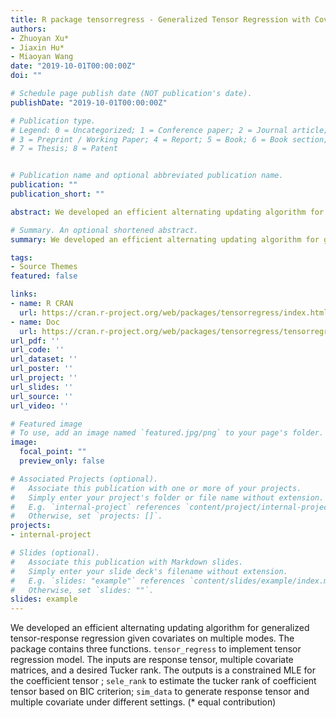 ```yaml
---
title: R package tensorregress - Generalized Tensor Regression with Covariates on Multiple Modes
authors:
- Zhuoyan Xu*
- Jiaxin Hu*
- Miaoyan Wang
date: "2019-10-01T00:00:00Z"
doi: ""

# Schedule page publish date (NOT publication's date).
publishDate: "2019-10-01T00:00:00Z"

# Publication type.
# Legend: 0 = Uncategorized; 1 = Conference paper; 2 = Journal article;
# 3 = Preprint / Working Paper; 4 = Report; 5 = Book; 6 = Book section;
# 7 = Thesis; 8 = Patent


# Publication name and optional abbreviated publication name.
publication: ""
publication_short: ""

abstract: We developed an efficient alternating updating algorithm for generalized tensor-response regression given covariates on multiple modes. The package contains three functions. `tensor_regress` to implement tensor regression model. The inputs are response tensor, multiple covariate matrices, and a desired Tucker rank. The outputs is a constrained MLE for the coefficient tensor ; `sele_rank` to estimate the tucker rank of coefficient tensor based on BIC criterion; `sim_data` to generate response tensor and multiple covariate under different settings. (* equal contribution)

# Summary. An optional shortened abstract.
summary: We developed an efficient alternating updating algorithm for generalized tensor-response regression given covariates on multiple modes.

tags:
- Source Themes
featured: false

links:
- name: R CRAN
  url: https://cran.r-project.org/web/packages/tensorregress/index.html
- name: Doc
  url: https://cran.r-project.org/web/packages/tensorregress/tensorregress.pdf
url_pdf: ''
url_code: ''
url_dataset: ''
url_poster: ''
url_project: ''
url_slides: ''
url_source: ''
url_video: ''

# Featured image
# To use, add an image named `featured.jpg/png` to your page's folder. 
image:
  focal_point: ""
  preview_only: false

# Associated Projects (optional).
#   Associate this publication with one or more of your projects.
#   Simply enter your project's folder or file name without extension.
#   E.g. `internal-project` references `content/project/internal-project/index.md`.
#   Otherwise, set `projects: []`.
projects:
- internal-project

# Slides (optional).
#   Associate this publication with Markdown slides.
#   Simply enter your slide deck's filename without extension.
#   E.g. `slides: "example"` references `content/slides/example/index.md`.
#   Otherwise, set `slides: ""`.
slides: example
---
```


We developed an efficient alternating updating algorithm for generalized tensor-response regression given covariates on multiple modes. The package contains three functions. `tensor_regress` to implement tensor regression model. The inputs are response tensor, multiple covariate matrices, and a desired Tucker rank. The outputs is a constrained MLE for the coefficient tensor ; `sele_rank` to estimate the tucker rank of coefficient tensor based on BIC criterion; `sim_data` to generate response tensor and multiple covariate under different settings. (* equal contribution)
